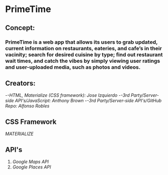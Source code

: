 # PrimeTime

## Concept:

### PrimeTime is a web app that allows its users to grab updated, current information on restaurants, eateries, and cafe’s in their vacinity; search for desired cuisine by type; find out restaurant wait times, and catch the vibes by simply viewing user ratings and   user-uploaded media, such as photos and videos.

## Creators:

-*-HTML, Materialize (CSS framework): Jose Izquierdo* 
-*-3rd Party/Server-side API's/JavaScript: Anthony Brown*
-*-3rd Party/Server-side API's/GitHub Repo: Alfonso Robles*

## CSS Framework
*MATERIALIZE*

## API's
1. *Google Maps API*
2. *Google Places API*


